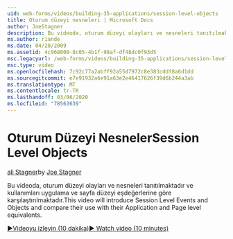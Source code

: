 ```yaml
---
uid: web-forms/videos/building-35-applications/session-level-objects
title: Oturum düzeyi nesneleri | Microsoft Docs
author: JoeStagner
description: Bu videoda, oturum düzeyi olayları ve nesneleri tanıtılmaktadır ve kullanımları uygulama ve sayfa düzeyi eşdeğerlerine göre karşılaştırılmaktadır.
ms.author: riande
ms.date: 04/20/2009
ms.assetid: 4c968009-8c05-4b1f-98af-df48dc0f93d5
msc.legacyurl: /web-forms/videos/building-35-applications/session-level-objects
msc.type: video
ms.openlocfilehash: 7c92c77a2abff92a55d7972c8e383cddf8a6d1dd
ms.sourcegitcommit: e7e91932a6e91a63e2e46417626f39d6b244a3ab
ms.translationtype: MT
ms.contentlocale: tr-TR
ms.lasthandoff: 03/06/2020
ms.locfileid: "78563639"
---
```

# <a name="session-level-objects"></a><span data-ttu-id="7b2ae-103">Oturum Düzeyi Nesneler</span><span class="sxs-lookup"><span data-stu-id="7b2ae-103">Session Level Objects</span></span>

<span data-ttu-id="7b2ae-104">[ali Stagner](https://github.com/JoeStagner)</span><span class="sxs-lookup"><span data-stu-id="7b2ae-104">by [Joe Stagner](https://github.com/JoeStagner)</span></span>

<span data-ttu-id="7b2ae-105">Bu videoda, oturum düzeyi olayları ve nesneleri tanıtılmaktadır ve kullanımları uygulama ve sayfa düzeyi eşdeğerlerine göre karşılaştırılmaktadır.</span><span class="sxs-lookup"><span data-stu-id="7b2ae-105">This video will introduce Session Level Events and Objects and compare their use with their Application and Page level equivalents.</span></span>

[<span data-ttu-id="7b2ae-106">&#9654;Videoyu izleyin (10 dakika)</span><span class="sxs-lookup"><span data-stu-id="7b2ae-106">&#9654; Watch video (10 minutes)</span></span>](https://channel9.msdn.com/Blogs/ASP-NET-Site-Videos/session-level-objects)
